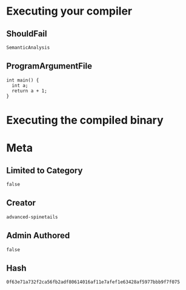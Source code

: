 # Executing your compiler

## ShouldFail

```
SemanticAnalysis
```

## ProgramArgumentFile

```
int main() {
  int a;
  return a + 1;
}
```

# Executing the compiled binary

# Meta

## Limited to Category

```
false
```

## Creator

```
advanced-spinetails
```

## Admin Authored

```
false
```

## Hash

```
0f63e71a732f2ca56fb2adf80614016af11e7afef1e63428af5977bbb9f7f075
```
